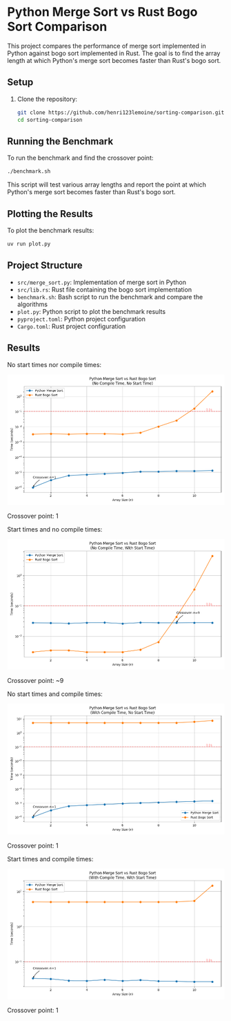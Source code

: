 # Python Merge Sort vs Rust Bogo Sort Comparison

This project compares the performance of merge sort implemented in Python against bogo sort implemented in Rust. The goal is to find the array length at which Python's merge sort becomes faster than Rust's bogo sort.

## Setup

1. Clone the repository:
   ```bash
   git clone https://github.com/henri123lemoine/sorting-comparison.git
   cd sorting-comparison
   ```

## Running the Benchmark

To run the benchmark and find the crossover point:

```bash
./benchmark.sh
```

This script will test various array lengths and report the point at which Python's merge sort becomes faster than Rust's bogo sort.

## Plotting the Results

To plot the benchmark results:

```bash
uv run plot.py
```

## Project Structure

- `src/merge_sort.py`: Implementation of merge sort in Python
- `src/lib.rs`: Rust file containing the bogo sort implementation
- `benchmark.sh`: Bash script to run the benchmark and compare the algorithms
- `plot.py`: Python script to plot the benchmark results
- `pyproject.toml`: Python project configuration
- `Cargo.toml`: Rust project configuration

## Results

No start times nor compile times:

![Sorting Comparison](assets/benchmark_no_compile_no_start_plot.png)

Crossover point: 1

Start times and no compile times:

![Sorting Comparison](assets/benchmark_no_compile_with_start_plot.png)

Crossover point: ~9

No start times and compile times:

![Sorting Comparison](assets/benchmark_with_compile_no_start_plot.png)

Crossover point: 1

Start times and compile times:

![Sorting Comparison](assets/benchmark_with_compile_with_start_plot.png)

Crossover point: 1
